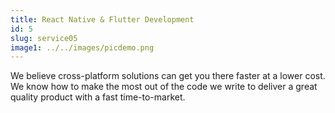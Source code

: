 ```yaml
---
title: React Native & Flutter Development
id: 5
slug: service05
image1: ../../images/picdemo.png
---
```


We believe cross-platform solutions can get you there faster at a lower cost. We know how to make the most out of the code we write to deliver a great quality product with a fast time-to-market.

